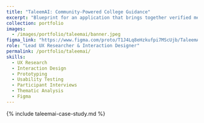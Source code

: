 ```yaml
---
title: "TaleemAI: Community-Powered College Guidance"
excerpt: "Blueprint for an application that brings together verified mentors, AI guidance, and organised admissions workflows for Pakistani high-school students applying to college without formal counselling."
collection: portfolio
images:
  - /images/portfolio/taleemai/banner.jpeg
figma_link: "https://www.figma.com/proto/T1J4Lq8eHzkufpi7MScUjb/TaleemAI-Final-Prototypes?node-id=1-206&p=f&t=xYcB1wN9MU1pMk2R-1&scaling=scale-down&content-scaling=fixed&page-id=0%3A1&starting-point-node-id=1%3A206&show-proto-sidebar=1"
role: "Lead UX Researcher & Interaction Designer"
permalink: /portfolio/taleemai/
skills:
  - UX Research
  - Interaction Design
  - Prototyping
  - Usability Testing
  - Participant Interviews
  - Thematic Analysis
  - Figma
---
```


{% include taleemai-case-study.md %}
